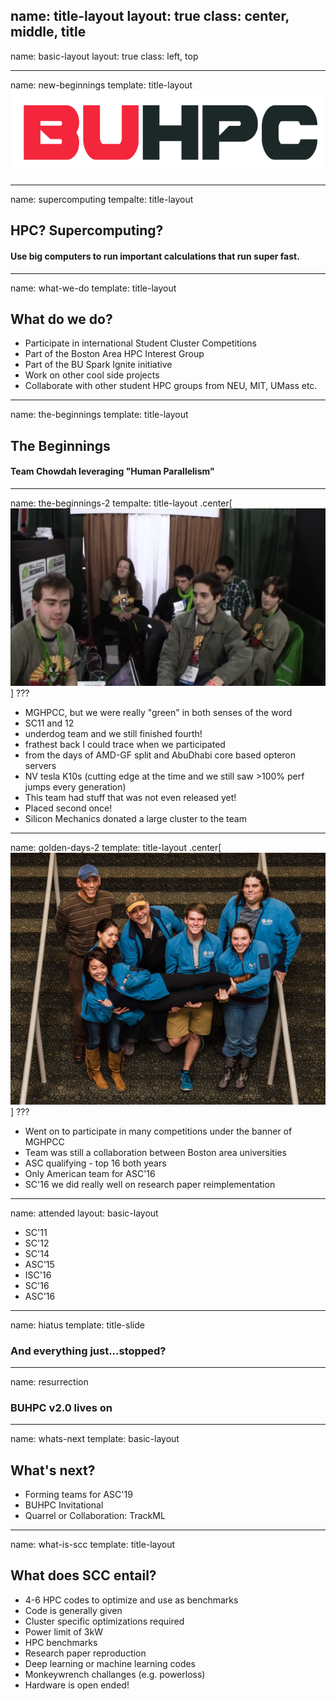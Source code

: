 name: title-layout
layout: true
class: center, middle, title
---
name: basic-layout
layout: true
class: left, top

---
name: new-beginnings
template: title-layout
![buhpc-logo](./img/buhpc-logo.png)

---
name: supercomputing
tempalte: title-layout
## HPC? Supercomputing?
#### Use big computers to run important calculations that run super fast.

---
name: what-we-do
template: title-layout
## What do we do?
- Participate in international Student Cluster Competitions
- Part of the Boston Area HPC Interest Group
- Part of the BU Spark Ignite initiative
- Work on other cool side projects
- Collaborate with other student HPC groups from NEU, MIT, UMass etc.

---
name: the-beginnings
template: title-layout
## The Beginnings
#### Team Chowdah leveraging "Human Parallelism"

---
name: the-beginnings-2
tempalte: title-layout
.center[![team-old](./img/team-old.png)]
???
- MGHPCC, but we were really "green" in both senses of the word
- SC11 and 12
- underdog team and we still finished fourth!
- frathest back I could trace when we participated
- from the days of AMD-GF split and AbuDhabi core based opteron servers
- NV tesla K10s (cutting edge at the time and we still saw >100% perf jumps every generation)
- This team had stuff that was not even released yet!
- Placed second once!
- Silicon Mechanics donated a large cluster to the team

---
name: golden-days-2
template: title-layout
.center[![team-previous](./img/team-previous.jpg)]
???
- Went on to participate in many competitions under the banner of MGHPCC
- Team was still a collaboration between Boston area universities
- ASC qualifying - top 16 both years
- Only American team for ASC'16
- SC'16 we did really well on research paper reimplementation

---
name: attended
layout: basic-layout
- SC'11
- SC'12
- SC'14
- ASC'15
- ISC'16
- SC'16
- ASC'16

---
name: hiatus
template: title-slide
### And everything just...stopped?

---
name: resurrection
### BUHPC v2.0 lives on

---
name: whats-next
template: basic-layout
## What's next?
- Forming teams for ASC'19
- BUHPC Invitational
- Quarrel or Collaboration: TrackML

---
name: what-is-scc
template: title-layout
## What does SCC entail?
- 4-6 HPC codes to optimize and use as benchmarks
- Code is generally given
- Cluster specific optimizations required
- Power limit of 3kW
- HPC benchmarks
- Research paper reproduction
- Deep learning or machine learning codes
- Monkeywrench challanges (e.g. powerloss)
- Hardware is open ended!
